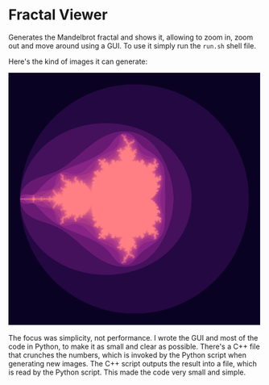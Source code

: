 # Fractal Viewer

Generates the Mandelbrot fractal and shows it, allowing to zoom in, zoom out and move around using a GUI. To use it simply run the `run.sh` shell file.

Here's the kind of images it can generate:

<img src="fractal.png" height="500"></img>

The focus was simplicity, not performance. I wrote the GUI and most of the code in Python, to make it as small and clear as possible. There's a C++ file that crunches the numbers, which is invoked by the Python script when generating new images. The C++ script outputs the result into a file, which is read by the Python script. This made the code very small and simple.
